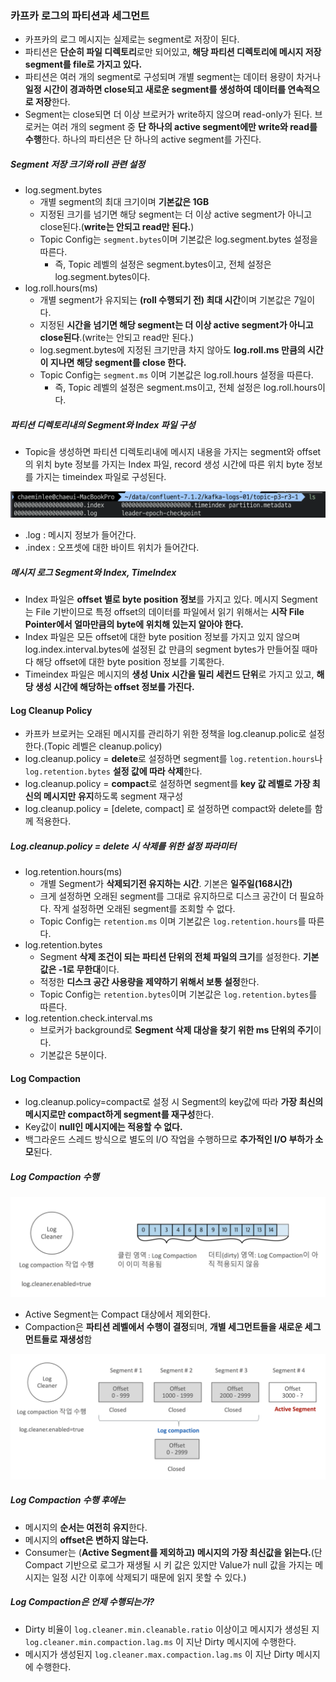 ### 카프카 로그의 파티션과 세그먼트

- 카프카의 로그 메시지는 실제로는 segment로 저장이 된다.
- 파티션은 **단순히 파일 디렉토리**로만 되어있고, **해당 파티션 디렉토리에 메시지 저장 segment를 file로 가지고 있다.**
- 파티션은 여러 개의 segment로 구성되며 개별 segment는 데이터 용량이 차거나 **일정 시간이 경과하면 close되고 새로운 segment를 생성하여 데이터를 연속적으로 저장**한다.
- Segment는 close되면 더 이상 브로커가 write하지 않으며 read-only가 된다. 브로커는 여러 개의 segment 중 **단 하나의 active segment에만 write와 read를 수행**한다. 하나의 파티션은 단 하나의 active segment를 가진다.

##### Segment 저장 크기와 roll 관련 설정

- log.segment.bytes
	- 개별 segment의 최대 크기이며 **기본값은 1GB**
	- 지정된 크기를 넘기면 해당 segment는 더 이상 active segment가 아니고 close된다.(**write는 안되고 read만 된다.**)
	- Topic Config는 `segment.bytes`이며 기본값은 log.segment.bytes 설정을 따른다.
		- 즉, Topic 레벨의 설정은 segment.bytes이고, 전체 설정은 log.segment.bytes이다.
- log.roll.hours(ms)
	- 개별 segment가 유지되는 **(roll 수행되기 전) 최대 시간**이며 기본값은 7일이다.
	- 지정된 **시간을 넘기면 해당 segment는 더 이상 active segment가 아니고 close된다**.(write는 안되고 read만 된다.)
	- log.segment.bytes에 지정된 크기만큼 차지 않아도 **log.roll.ms 만큼의 시간이 지나면 해당 segment를 close 한다.**
	- Topic Config는 `segment.ms` 이며 기본값은 log.roll.hours 설정을 따른다.
		- 즉, Topic 레벨의 설정은 segment.ms이고, 전체 설정은 log.roll.hours이다.

##### 파티션 디렉토리내의 Segment와 Index 파일 구성

- Topic을 생성하면 파티션 디렉토리내에 메시지 내용을 가지는 segment와 offset의 위치 byte 정보를 가지는 Index 파일, record 생성 시간에 따른 위치 byte 정보를 가지는 timeindex 파일로 구성된다.

![](./images/segment.png)

- .log : 메시지 정보가 들어간다.
- .index : 오프셋에 대한 바이트 위치가 들어간다.

##### 메시지 로그 Segment와 Index, TimeIndex

- Index 파일은 **offset 별로 byte position 정보**를 가지고 있다. 메시지 Segment는 File 기반이므로 특정 offset의 데이터를 파일에서 읽기 위해서는 **시작 File Pointer에서 얼마만큼의 byte에 위치해 있는지 알아야 한다.**
- Index 파일은 모든 offset에 대한 byte position 정보를 가지고 있지 않으며 log.index.interval.bytes에 설정된 값 만큼의 segment bytes가 만들어질 때마다 해당 offset에 대한 byte position 정보를 기록한다.
- Timeindex 파일은 메시지의 **생성 Unix 시간을 밀리 세컨드 단위**로 가지고 있고, **해당 생성 시간에 해당하는 offset 정보를 가진다.**

#### Log Cleanup Policy

- 카프카 브로커는 오래된 메시지를 관리하기 위한 정책을 log.cleanup.polic로 설정한다.(Topic 레벨은 cleanup.policy)
- log.cleanup.policy = **delete**로 설정하면 segment를 `log.retention.hours`나 `log.retention.bytes` **설정 값에 따라 삭제**한다.
- log.cleanup.policy = **compact**로 설정하면 segment를 **key 값 레벨로 가장 최신의 메시지만 유지**하도록 segment 재구성
- log.cleanup.policy = [delete, compact] 로 설정하면 compact와 delete를 함께 적용한다.

##### Log.cleanup.policy = delete 시 삭제를 위한 설정 파라미터

- log.retention.hours(ms)
	- 개별 Segment가 **삭제되기전 유지하는 시간**. 기본은 **일주일(168시간)**
	- 크게 설정하면 오래된 segment를 그대로 유지하므로 디스크 공간이 더 필요하다. 작게 설정하면 오래된 segment를 조회할 수 없다.
	- Topic Config는 `retention.ms` 이며 기본값은 `log.retention.hours`를 따른다.
- log.retention.bytes
	- Segment **삭제 조건이 되는 파티션 단위의 전체 파일의 크기**를 설정한다. **기본값은 -1로 무한대**이다.
	- 적정한 **디스크 공간 사용량을 제약하기 위해서 보통 설정**한다.
	- Topic Config는 `retention.bytes`이며 기본값은 `log.retention.bytes`를 따른다.
- log.retention.check.interval.ms
	- 브로커가 background로 **Segment 삭제 대상을 찾기 위한 ms 단위의 주기**이다.
	- 기본값은 5분이다.

#### Log Compaction

- log.cleanup.policy=compact로 설정 시 Segment의 key값에 따라 **가장 최신의 메시지로만 compact하게 segment를 재구성**한다.
- Key값이 **null인 메시지에는 적용할 수 없다.**
- 백그라운드 스레드 방식으로 별도의 I/O 작업을 수행하므로 **추가적인 I/O 부하가 소모**된다.

##### Log Compaction 수행

![](./images/log_compaction.png)

- Active Segment는 Compact 대상에서 제외한다.
- Compaction은 **파티션 레벨에서 수행이 결정**되며, **개별 세그먼트들을 새로운 세그먼트들로 재생성**함

![](./images/log_compaction2.png)

##### Log Compaction 수행 후에는

- 메시지의 **순서는 여전히 유지**한다.
- 메시지의 **offset은 변하지 않는다.**
- Consumer는 (**Active Segment를 제외하고) 메시지의 가장 최신값을 읽는다.**(단 Compact 기반으로 로그가 재생될 시 키 값은 있지만 Value가 null 값을 가지는 메시지는 일정 시간 이후에 삭제되기 때문에 읽지 못할 수 있다.)

##### Log Compaction은 언제 수행되는가?

- Dirty 비율이 `log.cleaner.min.cleanable.ratio` 이상이고 메시지가 생성된 지 `log.cleaner.min.compaction.lag.ms` 이 지난 Dirty 메시지에 수행한다.
- 메시지가 생성된지 `log.cleaner.max.compaction.lag.ms` 이 지난 Dirty 메시지에 수행한다.
